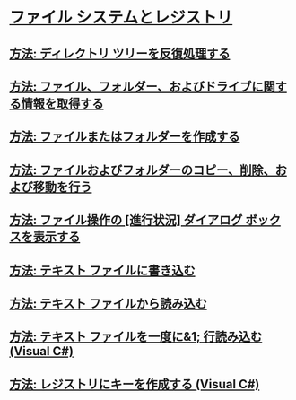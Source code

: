 # [ファイル システムとレジストリ](index.md)
## [方法: ディレクトリ ツリーを反復処理する](how-to-iterate-through-a-directory-tree.md)
## [方法: ファイル、フォルダー、およびドライブに関する情報を取得する](how-to-get-information-about-files-folders-and-drives.md)
## [方法: ファイルまたはフォルダーを作成する](how-to-create-a-file-or-folder.md)
## [方法: ファイルおよびフォルダーのコピー、削除、および移動を行う](how-to-copy-delete-and-move-files-and-folders.md)
## [方法: ファイル操作の [進行状況] ダイアログ ボックスを表示する](how-to-provide-a-progress-dialog-box-for-file-operations.md)
## [方法: テキスト ファイルに書き込む](how-to-write-to-a-text-file.md)
## [方法: テキスト ファイルから読み込む](how-to-read-from-a-text-file.md)
## [方法: テキスト ファイルを一度に&1; 行読み込む (Visual C#)](how-to-read-a-text-file-one-line-at-a-time.md)
## [方法: レジストリにキーを作成する (Visual C#)](how-to-create-a-key-in-the-registry.md)
